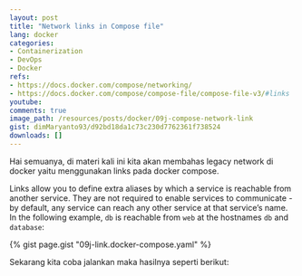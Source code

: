 ```yaml
---
layout: post
title: "Network links in Compose file"
lang: docker
categories:
- Containerization
- DevOps
- Docker
refs: 
- https://docs.docker.com/compose/networking/
- https://docs.docker.com/compose/compose-file/compose-file-v3/#links
youtube: 
comments: true
image_path: /resources/posts/docker/09j-compose-network-link
gist: dimMaryanto93/d92bd18da1c73c230d7762361f738524
downloads: []
---
```


Hai semuanya, di materi kali ini kita akan membahas legacy network di docker yaitu menggunakan links pada docker compose.

Links allow you to define extra aliases by which a service is reachable from another service. They are not required to enable services to communicate - by default, any service can reach any other service at that service’s name. In the following example, `db` is reachable from `web` at the hostnames `db` and `database`:

{% gist page.gist "09j-link.docker-compose.yaml" %}

Sekarang kita coba jalankan maka hasilnya seperti berikut:

```powershell

```